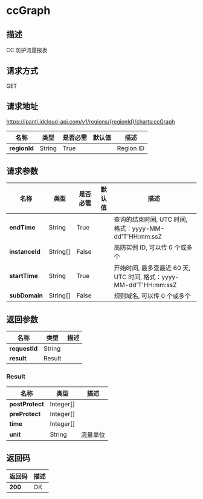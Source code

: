 # ccGraph


## 描述
CC 防护流量报表

## 请求方式
GET

## 请求地址
https://ipanti.jdcloud-api.com/v1/regions/{regionId}/charts:ccGraph

|名称|类型|是否必需|默认值|描述|
|---|---|---|---|---|
|**regionId**|String|True||Region ID|

## 请求参数
|名称|类型|是否必需|默认值|描述|
|---|---|---|---|---|
|**endTime**|String|True||查询的结束时间, UTC 时间, 格式：yyyy-MM-dd'T'HH:mm:ssZ|
|**instanceId**|String[]|False||高防实例 ID, 可以传 0 个或多个|
|**startTime**|String|True||开始时间, 最多查最近 60 天, UTC 时间, 格式：yyyy-MM-dd'T'HH:mm:ssZ|
|**subDomain**|String[]|False||规则域名, 可以传 0 个或多个|


## 返回参数
|名称|类型|描述|
|---|---|---|
|**requestId**|String||
|**result**|Result||


### <a name="Result">Result</a>
|名称|类型|描述|
|---|---|---|
|**postProtect**|Integer[]||
|**preProtect**|Integer[]||
|**time**|Integer[]||
|**unit**|String|流量单位|

## 返回码
|返回码|描述|
|---|---|
|**200**|OK|
